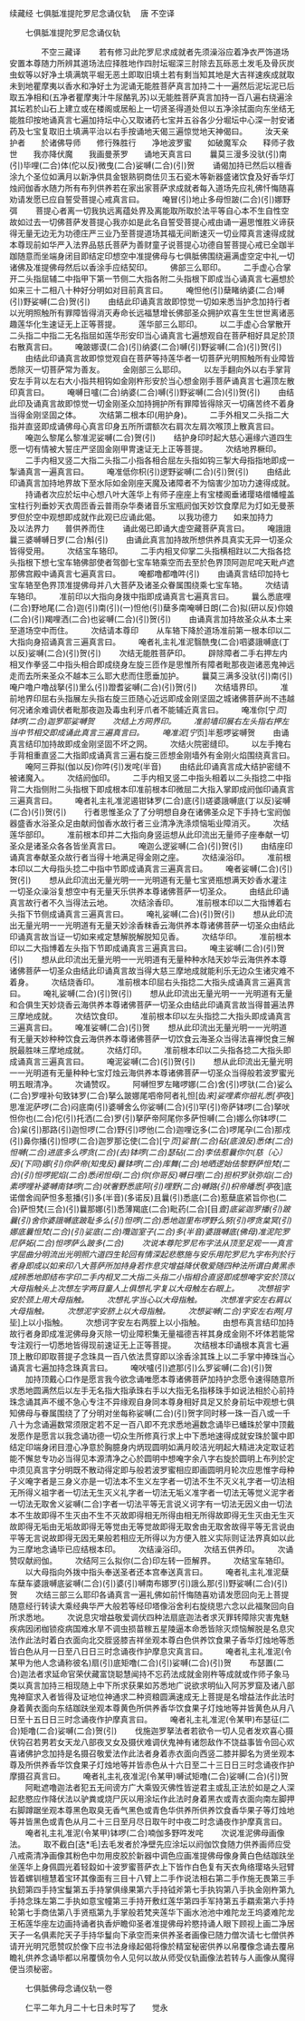 续藏经   七俱胝准提陀罗尼念诵仪轨
　唐 不空译
　　 

　　七俱胝准提陀罗尼念诵仪轨

　　　　不空三藏译
　　若有修习此陀罗尼求成就者先须澡浴应着净衣严饰道场安置本尊随力所辨其道场法应择胜地作四肘坛堀深三肘除去瓦砾恶土发毛及骨灰炭虫蚁等以好净土填满筑平堀无恶土即取旧填土若有剩当知其地是大吉祥速疾成就取未到地瞿摩夷以香水和净好土为泥诵无能胜菩萨真言加持二十一遍然后泥坛泥已后取五净相和(五净者瞿摩夷汁牛尿酪乳苏)以无能胜菩萨真言加持一百八遍右绕遍涂其坛若於山石上建立或在楼阁或居船上一切贤圣得道处但以五净涂拭面向东坐结无能胜印按地诵真言七遍加持坛中心又取诸药七宝并五谷各少分堀坛中心深一肘安诸药及七宝复取旧土填满平治以右手按诵地天偈三遍惊觉地天神偈曰。
　　汝天亲护者　　於诸佛导师　　修行殊胜行　　净地波罗蜜　　如破魔军众　　释师子救世　　我亦降伏魔　　我画曼荼罗　　诵地天真言曰
　　曩莫三漫多没驮(引)南(引)毕哩(二合)体(佗以反)微曳(二合)娑嚩(二合)(引)贺
　　诵偈加持已然后以檀香涂九个圣位如满月以新净供具金银熟铜商佉贝玉石瓷木等新器盛诸饮食及好香华灯烛阏伽香水随力所有布列供养若在家出家菩萨求成就者每入道场先应礼佛忏悔随喜劝请发愿已应自誓受菩提心戒真言曰。
　　唵冒(引)地止多母怛跛(二合)(引)娜野弭
　　菩提心者离一切我执远离蕴处界及离能取所取於法平等自心本不生自性空故如过去一切佛菩萨发菩提心我亦如是此名自誓受菩提心戒由诵一遍思惟胜义谛获得无量无边无为功德庄严三业乃至菩提道场其福无间断速灭一切业障真言速得成就本尊现前如华严入法界品慈氏菩萨为善财童子说菩提心功德自誓菩提心戒已全跏半跏随意而坐端身闭目即结定印想空中准提佛母与七俱胝佛围绕遍满虚空定中礼一切诸佛及准提佛母然后以香涂手应结契印。
　　佛部三么耶印。
　　二手虚心合掌开二头指屈辅二中指甲下第一节侧二大指各附二头指根下即成当心诵真言七遍想於如来三十二相八十种好分明如对目前真言曰。
　　唵怛他(引)蘖睹纳婆(二合)嚩(引)野娑嚩(二合)贺(引)
　　由结此印诵真言故即惊觉一切如来悉当护念加持行者以光明照触所有罪障皆得消灭寿命长远福慧增长佛部圣众拥护欢喜生生世世离诸恶趣莲华化生速证无上正等菩提。
　　莲华部三么耶印。
　　以二手虚心合掌散开二头指二中指二无名指屈如莲华形安印当心诵真言七遍想观自在菩萨相好具足於顶右散真言曰。
　　唵跛娜谟(二合)(引)纳婆(二合)嚩(引)野娑嚩(二合)(引)贺(引)
　　由结此印诵真言故即惊觉观自在菩萨等持莲华者一切菩萨光明照触所有业障皆悉除灭一切菩萨常为善友。
　　金刚部三么耶印。
　　以左手翻向外以右手掌背安左手背以左右大小指共相钩如金刚杵形安於当心想金刚手菩萨诵真言七遍顶左散印真言曰。
　　唵嚩日嚧(二合)纳婆(二合)嚩(引)野娑嚩(二合)(引)贺(引)
　　由结此印及诵真言故即惊觉一切金刚圣众加持拥护所有罪障皆得除灭一切痛苦终不着身当得金刚坚固之体。
　　次结第二根本印(用护身)。
　　二手外相叉二头指二大指并直竖即成诵佛母心真言印身五所所谓额次右肩次左肩次喉顶上散真言曰。
　　唵迦么黎尾么黎准泥娑嚩(二合)贺(引)
　　结护身印时起大慈心遍缘六道四生愿一切有情被大誓庄严坚固金刚甲冑速证无上正等菩提。
　　次结地界橛印。
　　二手内相叉竖二大指二头指二小指各相合屈左头指如钩三掣大母指指地即成一掣诵真言一遍真言曰。
　　唵准低你枳(引)逻野娑嚩(二合)(引)贺(引)
　　由结此印诵真言加持地界故下至水际如金刚座天魔及诸障者不为恼害少加功力速得成就。
　　持诵者次应於坛中心想八叶大莲华上有师子座座上有宝楼阁垂诸璎珞缯幡幢盖宝柱行列垂妙天衣周匝香云普雨杂华奏诸音乐宝瓶阏伽天妙饮食摩尼为灯如无曼荼罗但於空中观想即成就作此观已应诵此偈。
　　以我功德力　　如来加持力　　及以法界力　　普供养而住
　　诵此偈已即诵大虚空藏菩萨真言曰。
　　唵誐誐曩三婆嚩嚩日罗(二合)斛(引)
　　由诵此真言加持故所想供养具真实无异一切圣众皆得受用。
　　次结宝车辂印。
　　二手内相叉仰掌二头指横相跓以二大指各捻头指根下想七宝车辂佛部使者驾御七宝车辂乘空而去至於色界顶阿迦尼咤天毗卢遮那佛宫殿中诵真言七遍真言曰。
　　唵都噜都噜吽(引)
　　由诵真言结印加持七宝车辂至色界顶准提佛母并八大菩萨及诸圣众眷属围绕乘七宝车辂。
　　次结请车辂印。
　　准前印以大指向身拨中指即成诵真言七遍真言曰。
　　曩么悉底哩(二合)野地尾(二合)迦(引)南(引)(一)怛他(引)蘖多南唵嚩日朗(二合)拟(研以反)你娘(二合)(引)羯哩洒(二合)也娑嚩(二合)(引)贺(引)
　　由诵真言加持故圣众从本土来至道场空中而住。
　　次结请本尊印
　　从车辂下降於道场准前第一根本印以二大指向身招诵真言三遍真言曰。
　　唵者礼主礼准泥翳酰曳(二合)呬婆誐嚩底(丁以反)娑嚩(二合)(引)贺(引)
　　次结无能胜菩萨印。
　　辟除障者二手右押左内相叉作拳竖二中指头相合即成绕身左旋三匝作是思惟所有障者毗那夜迦诸恶鬼神远走而去所来圣众不越本三么耶大悲而住愿垂加护。
　　曩莫三满多没驮(引)南(引)唵户噜户噜战拏(引)里么(引)蹬耆娑嚩(二合)(引)贺(引)
　　次结墙界印。
　　准前地界印屈右头指展左头指右旋三匝随心近远即成金刚坚固之城诸佛菩萨尚不违越何况诸余难调伏者毗那夜迦及毒虫利牙爪者不能辅近真言曰。
　　唵准你[宁*页]钵啰(二合)迦罗耶娑嚩贺
　　次结上方网界印。
　　准前墙印展右左头指右押左当中节相交即成诵此真言三遍真言曰。
　　唵准泥[宁*页]半惹啰娑嚩贺
　　由诵真言结印加持故即成金刚坚固不坏之网。
　　次结火院密缝印。
　　以左手掩右手背相重直竖二大指即成诵真言三遍右旋三匝想金刚墙外有金刚火焰围绕真言曰。
　　唵阿三莽拟(伽以反)你吽(引)发咤(半音)
　　由结此印诵真言成大结护密缝不被诸魔入。
　　次结阏伽印。
　　二手内相叉竖二中指头相着以二头指捻二中指背二大指侧附二头指根下即成根本印准前根本印微屈二大指入掌即成阏伽印诵真言三遍真言曰。
　　唵者礼主礼准泥遏钳钵罗(二合)底(引)瑳婆誐嚩底(丁以反)娑嚩(二合)(引)贺(引)
　　行者思惟圣众了了分明想自身在诸佛圣众足下手持七宝阏伽器盛香水浴圣众足由献阏伽香水故行者三业清净洗涤烦恼垢业障消灭。
　　次结莲华部印。
　　准前根本印并二大指向身竖运想从此印流出无量师子座奉献一切圣众是诸圣众各各皆坐真言曰。
　　唵迦么逻娑嚩(二合)(引)贺(引)
　　由结座印诵真言奉献圣众故行者当得十地满足得金刚之座。
　　次结澡浴印。
　　准前根本印以二大母指头捻二中指中节即成诵真言三遍真言曰。
　　唵者娑嚩(二合)(引)贺(引)
　　想从此印流出无量光明一一光明道有无量七宝贤瓶想满天妙香水灌注一切圣众澡浴复想空中有无量天乐供养本尊诸佛菩萨一切圣众。
　　由结此印诵真言故行者不久当得法云地。
　　次结涂香印。
　　准前根本印以二大指博着右头指下节侧成诵真言三遍真言曰。
　　唵礼娑嚩(二合)(引)贺(引)
　　想从此印流出无量光明一一光明道有无量天妙涂香粖香云海供养本尊诸佛菩萨一切圣众由结此印诵真言故当证一切如来戒定慧解脱解脱知见香。
　　次结华印。
　　准前根本印以二大指博着左头指下节即成诵真言三遍真言曰。
　　唵主娑嚩(二合)(引)贺(引)
　　想从此印流出无量光明一一光明道有无量种种水陆天妙华云海供养本尊诸佛菩萨一切圣众由结此印诵真言故当得大慈三摩地成就能利乐无边众生诸灾难不着身。
　　次结烧香印。
　　准前根本印屈右头指捻二大指头成诵真言三遍真言曰。
　　唵礼娑嚩(二合)(引)贺(引)
　　想从此印流出无量光明一一光明道有无量和合俱生天妙烧香云海供养本尊诸佛菩萨一切圣众由结此印诵真言故当得普遍法界三摩地成就。
　　次结饮食印。
　　准前根本印以左头指捻二大指头即成诵真言三遍真言曰。
　　唵准娑嚩(二合)(引)贺
　　想从此印流出无量光明一一光明道有无量天妙种种饮食云海供养本尊诸佛菩萨一切饮食云海圣众当得法喜禅悦食三解脱最胜味三摩地成就。
　　次结灯印。
　　准前根本印以二头指各捻二大指头即成诵真言三遍真言曰。
　　唵泥娑嚩(二合)(引)贺(引)
　　想从此印流出无量光明一一光明道有无量种种七宝灯烛云海供养本尊诸佛菩萨一切圣众当得般若波罗蜜光明五眼清净。
　　次诵赞叹。
　　阿嚩怛罗左睹啰娜(二合)舍(引)啰驮(二合)娑么(二合)罗哩补句致钵罗(二合)拏么跛娜尾呬帝阿者礼怛[齿*来]娑哩素你祖礼悉[亭*夜]思准泥萨啰(二合)闷底南(引)婆嚩舍么你娑嚩(二合)(引)罕(引)帝萨钵啰(二合)拏吠怛你也(二合)佗(引)托洒(二合)罗(引)拏萨帝阿尾你多萨怛嚩(二合)娜么你钵啰(二合)枲(引)那路(引)迦怛啰(二合)野(引)啰他(二合)迦哩讫多(二合)啰尾孕(二合)那戍(引)鼻你播(引)怛啰(二合)迦罗那讫使(二合)[宁*页]娑普(二合)砧(底浪反)悉体(二合)怛嚩(二合)进底多么啰贪(二合)(去)钵啰(二合)瑟砧(二合)李佉惹曩你尔(慈〔心〕反)(下同)娜(引)你萨帝(知曳反)曩钵啰(二合)库舞(二合)地晒逻始佉黎野萨怛梵(二合)(引)怛啰抳焰(二合)悉闭怛母(二合)你(你哥反)嚩日哩(二合)担枳罗驮弥焰(二合)素啰哩补婆嚩南钵啰(二合)吠奢野悉底阿(引)哩野(二合)嚩路(引)枳帝皤悉[亭*夜]底诺僧舍阎萨怛多惹播(引)多(半音)(多诺反)且曩(引)悉底(二合)惹蘖底紧旨你也(二合)萨怛梵(三合)(引)曩那娜(引)悉薄羯底(二合)毗药(二合)[目*壹]底娑迦罗播(引)跛曩(引)舍你婆誐嚩底跛耻多么(引)怛啰(二合)悉地迦里布啰野么努(引)啰贪枲冥(引)娜底曩怛梵(二合)(引)娑底(二合)囕迦室子(二合)多(半音)婆誐嚩底(佛母)准泥陀罗尼萨妬(二合)怛啰萨么跛多(二合)
　　次说本尊陀罗尼布字法从顶至足观一一真言字屈曲分明流出光明照六道四生轮回有情深起悲愍施与安乐用陀罗尼九字布列於行者身即成以如来印八大菩萨所加持身若作息灾增益降伏敬爱随四种法所谓白黄黑赤成辨悉地即结布字印二手内相叉二大指二头指二小指相合直竖即成想唵字安於顶以大母指触头上次想左字两目童人上俱想礼字复以大母触左右眼上。
　　次想祖字安於颈上用大母指触。
　　次想礼字当心以大母指触。
　　次想准字安左右肩以大母指触。
　　次想泥字安脐上以大母指触。
　　次想娑嚩(二合)字安左右两[月*坒]上以小指触。
　　次想诃字安左右两胵上以小指触。
　　由想布真言结印加持故行者身即成准泥佛母身灭除一切业障积集无量福德吉祥其身成金刚不坏体若能常专注观行一切悉地皆得现前速证无上正等菩提。
　　次结根本印诵根本真言七遍顶上散印即取菩提子念珠具一百八依法贯穿即以涂香涂其珠上以二手掌中捧珠当心诵真言七遍加持念珠真言曰。
　　唵吠嚧(引)遮那(引)么罗娑嚩(二合)(引)贺
　　加持顶戴心口作是愿言我今欲念诵唯愿本尊诸佛菩萨加持护念愿令速得随意所求悉地圆满然后以左手无名指大指承珠右手以大指无名指移珠手如说法相於心前持珠念诵其声不缓不急心专注不异缘观自身同本尊身相好具足又於身前坛中观想七俱知佛母与眷属围绕了了分明对坐每称娑嚩(二合)(引)贺字同时移一珠一百八或一千八十为念诵遍数常须限定若不足一百八即不充求悉地遍数念诵毕已蟠珠於掌中顶戴发愿作是愿言以我念诵功德一切众生所修真行求上中下悉地速得成就安珠於箧中即结定印端身闭目澄心净意於胸臆身内炳现圆明如满月皎洁光明起大精进决定取证若能不懈怠专功必当得见本源清净之心於圆明中想唵字余八字右旋於圆明上布列於定中须见真言字分明既不散动得定即与般若波罗蜜相应即画圆明月轮次应思惟字母种子义唵字者是三身义亦是一切法本不生义左字者一切法不生不灭义礼字者一切法相无所得义祖字者一切法无生灭义礼字者一切法无垢义准字者一切法无等觉义泥字者一切法无取舍义娑嚩(二合)字者一切法平等无言说义诃字有一切法无因义由一切法本不生故即得不生灭由不生不灭故即得相无所得由相无所得故即得无生灭由无生灭故即得无垢由无垢故即得无等觉由无等觉故即得无取舍由无取舍故得平等无言说由平等无言说故即得无因无果般若相应无所得以为方便入胜义实际则证法界真如以此为三摩地念诵毕已应结根本印。
　　次结澡浴印。
　　次结五供养印。
　　次诵赞叹献阏伽。
　　次结阿三么拟你(二合)印左转一匝解界。
　　次结宝车辂印。
　　以大母指向外拨中指头奉送圣者还本宫奉送真言曰。
　　唵者礼主礼准泥蘖车蘖车婆誐嚩底娑嚩(二合)(引)婆(引)嚩南布娜罗(引)誐么那(引)野娑嚩(二合)(引)贺
　　次结三部三么耶印各诵真言一遍礼佛如前忏悔随喜劝请发愿回向无上菩提随意经行转读大乘经典华严大般若等经印塔像浴舍利右旋绕思六念以此福聚回向自所求悉地。
　　次说息灾增益敬爱调伏四种法扇底迦法者求灭罪转障除灾害鬼魅疾病因闭枷锁疫病国难水旱不调虫损苗稼五星陵逼本命悉皆除灭烦恼解脱是名息灾法作此法时着白衣面向北交胵竖膝吉祥坐观本尊白色供养饮食果子香华灯烛地等悉皆白色从月一日至八日日三时念诵夜作护摩息灾真言曰。
　　唵者礼主礼准泥(令某甲为他人念诵称彼名)扇(引)底矩噜(二合)(引)娑嚩(二合)(引)贺
　　布瑟置(二合)迦法者求延命官荣伏藏富饶聪慧闻持不忘药法成就金刚杵等成就或作师子象马类以真言加持三相现随上中下所求获果如苏悉地广说欲求明仙入阿苏罗窟及诸八部鬼神窟求入者皆得及证地位神通求二种资粮圆满速成无上菩提是名增益法作此法时身着黄衣面向东结跏趺坐观本尊黄色所供养香华饮食果子灯烛地等并皆黄色从月八日至十五日日三时念诵夜作护摩真言曰。
　　唵者礼主礼准泥(令某甲)布瑟征(二合)矩噜(二合)娑嚩(二合)贺(引)
　　伐施迦罗拏法者若欲令一切人见者发欢喜心摄伏钩召若男若女天龙八部夜叉女及摄伏难调伏鬼神有诸怨敌作不饶益事皆令回心欢喜诸佛护念加持是名摄召敬爱法作此法者身着赤衣面向西竖二膝并脚名为贤坐观本尊及所供养香华饮食果子灯烛地等并皆赤色从十六日至二十三日日三时念诵夜作护摩摄召真言曰。
　　唵者礼主礼夜准泥(令某甲)嚩试矩噜(二合)娑嚩(二合)(引)贺
　　阿毗遮噜迦法者犯五无间谤方广大乘毁灭佛性皆逆君主或乱正法於如是之人深起悲愍应作降伏法以驴粪或烧尸灰以用涂坛作此法时身着黑衣或青衣面向南左脚押右脚蹲踞坐观本尊黑色取臭无香气黑色或青色华供养所供养饮食香华果子等灯烛地等并皆黑色或青色从月二十三日至月尽日取午时中夜二时念诵夜作护摩真言曰。
　　唵者礼主礼准泥(令某甲)钵啰(二合)喃伽多野吽发咤
　　次说准泥佛母画像法。
　　取不截白[迭*毛]去毛发者於净壁先应涂坛以阏伽饮食随力供养画师应受八戒斋清净画像其粉色中勿用皮胶於新器中调色应画准提佛母像身黄白色结跏趺坐坐莲华上身佩圆光着轻縠如十波罗蜜菩萨衣上下皆作白色复有天衣角络璎珞头冠臂皆着螺钏檀慧着宝环其像面有三目十八臂上二手作说法相右第二手作施无畏第三手执釰第四手持宝鬘第五手持掌俱缘果第六手持钺斧第七手执钩第八手执金刚杵第九手持念珠左第二手执如意宝幢第三手持开敷红莲华第四手军持第五手羂索第六手持轮第七手商佉第八手贤瓶第九手掌般若梵夹莲华下画水池池中难陀龙王坞婆难陀龙王柘莲华座左边画持诵者执香炉瞻仰圣者准提佛母衿愍持诵人眼下顾视上画二净居天子一名俱素陀天子手持华鬘向下承空而来供养圣者画像已随力僧次请七七僧供养请开光明咒愿赞叹於像下应书法身缘起偈将像於精室秘密供养以帛覆像念诵去覆帛瞻礼供养念诵毕都以帛覆慎勿令人见何以故从师受仪轨画像法若转与人画像从魔得便当须秘密。

　　七俱胝佛母念诵仪轨一卷

　　仁平二年九月二十七日未时写了　　觉永
